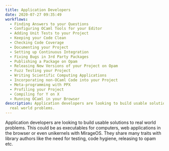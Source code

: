 ```yaml
---
title: Application Developers
date: 2020-07-27 09:35:49
workflows: 
  - Finding Answers to your Questions
  - Configuring OCaml Tools for your Editor
  - Adding Unit Tests to your Project
  - Keeping your Code Clean
  - Checking Code Coverage
  - Documenting your Project
  - Setting up Continuous Integration
  - Fixing Bugs in 3rd Party Packages
  - Publishing a Package on Opam
  - Releasing New Versions of your Project on Opam
  - Fuzz Testing your Project
  - Writing Scientific Computing Applications
  - Incorporating non-OCaml Code into your Project
  - Meta-programming with PPX 
  - Profiling your Project 
  - Compiling for Y on X 
  - Running OCaml in your Browser
description: Application developers are looking to build usable solutions to
  real world problems.
---
```

Application developers are looking to build usable solutions to real world problems. This could be as executables for computers, web applications in the browser or even unikernels with MirageOS. They share many traits with library authors like the need for testing, code hygiene, releasing to opam etc. 